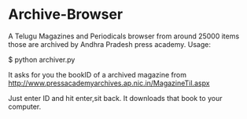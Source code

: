 # Archive-Browser
A Telugu Magazines and Periodicals browser from around 25000 items those are archived by Andhra Pradesh press academy.
Usage:

$ python archiver.py

It asks for you the bookID of a archived magazine from http://www.pressacademyarchives.ap.nic.in/MagazineTil.aspx 

Just enter ID and hit enter,sit back. It downloads that book to your computer.

